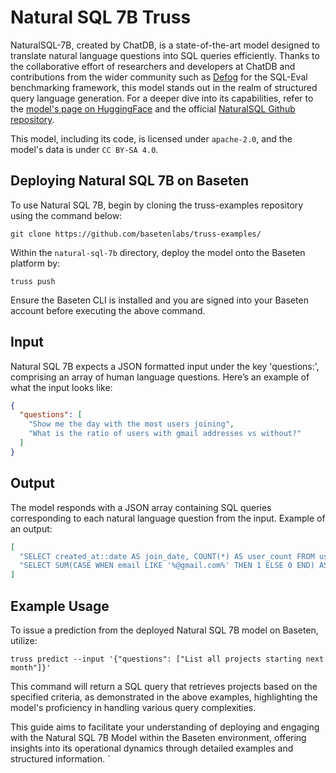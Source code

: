 # Natural SQL 7B Truss

NaturalSQL-7B, created by ChatDB, is a state-of-the-art model designed to translate natural language questions into SQL queries efficiently. Thanks to the collaborative effort of researchers and developers at ChatDB and contributions from the wider community such as [Defog](https://github.com/defog-ai/sql-eval) for the SQL-Eval benchmarking framework, this model stands out in the realm of structured query language generation. For a deeper dive into its capabilities, refer to the [model's page on HuggingFace](https://huggingface.co/chatdb/natural-sql-7b) and the official [NaturalSQL Github repository](https://github.com/cfahlgren1/natural-sql).

This model, including its code, is licensed under `apache-2.0`, and the model's data is under `CC BY-SA 4.0`.

## Deploying Natural SQL 7B on Baseten

To use Natural SQL 7B, begin by cloning the truss-examples repository using the command below:

```shell
git clone https://github.com/basetenlabs/truss-examples/
```

Within the `natural-sql-7b` directory, deploy the model onto the Baseten platform by:

```shell
truss push
```

Ensure the Baseten CLI is installed and you are signed into your Baseten account before executing the above command.

## Input

Natural SQL 7B expects a JSON formatted input under the key 'questions:', comprising an array of human language questions. Here’s an example of what the input looks like:

```json
{
  "questions": [
    "Show me the day with the most users joining",
    "What is the ratio of users with gmail addresses vs without?"
  ]
}
```

## Output

The model responds with a JSON array containing SQL queries corresponding to each natural language question from the input. Example of an output:

```json
[
  "SELECT created_at::date AS join_date, COUNT(*) AS user_count FROM users GROUP BY join_date ORDER BY user_count DESC LIMIT 1;",
  "SELECT SUM(CASE WHEN email LIKE '%@gmail.com%' THEN 1 ELSE 0 END) AS gmail_users, SUM(CASE WHEN email NOT LIKE '%@gmail.com%' THEN 1 ELSE 0 END) AS non_gmail_users, (SUM(CASE WHEN email LIKE '%@gmail.com%' THEN 1 ELSE 0 END)::FLOAT / NULLIF(SUM(CASE WHEN email NOT LIKE '%@gmail.com%' THEN 1 ELSE 0 END), 0)) AS gmail_ratio FROM users;"
]

```

## Example Usage

To issue a prediction from the deployed Natural SQL 7B model on Baseten, utilize:

```shell
truss predict --input '{"questions": ["List all projects starting next month"]}'
```

This command will return a SQL query that retrieves projects based on the specified criteria, as demonstrated in the above examples, highlighting the model's proficiency in handling various query complexities.

This guide aims to facilitate your understanding of deploying and engaging with the Natural SQL 7B Model within the Baseten environment, offering insights into its operational dynamics through detailed examples and structured information.
`
